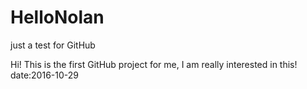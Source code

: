 # HelloNolan
just a test for GitHub

Hi!
  This is the first GitHub project for me, I am really interested in this!
  date:2016-10-29
